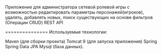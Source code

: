 Приложение для администратора сетевой ролевой игры с возможностью редактировать
параметры персонажей(игроков), удалять, добавлять новых, поиск существующих на основе фильтров
(Операции CRUD)
REST API

=============== Используемые технологии:

Maven (для сборки проекта)
Tomcat 9 (для запуска приложения)
Spring
Spring Data JPA
Mysql (база данных).
